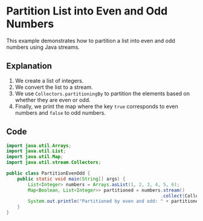 # Partition List into Even and Odd Numbers

This example demonstrates how to partition a list into even and odd numbers using Java streams.

## Explanation

1. We create a list of integers.
2. We convert the list to a stream.
3. We use `Collectors.partitioningBy` to partition the elements based on whether they are even or odd.
4. Finally, we print the map where the key `true` corresponds to even numbers and `false` to odd numbers.

## Code

```java
import java.util.Arrays;
import java.util.List;
import java.util.Map;
import java.util.stream.Collectors;

public class PartitionEvenOdd {
    public static void main(String[] args) {
        List<Integer> numbers = Arrays.asList(1, 2, 3, 4, 5, 6);
        Map<Boolean, List<Integer>> partitioned = numbers.stream()
                                                         .collect(Collectors.partitioningBy(n -> n % 2 == 0));
        System.out.println("Partitioned by even and odd: " + partitioned);
    }
}
```